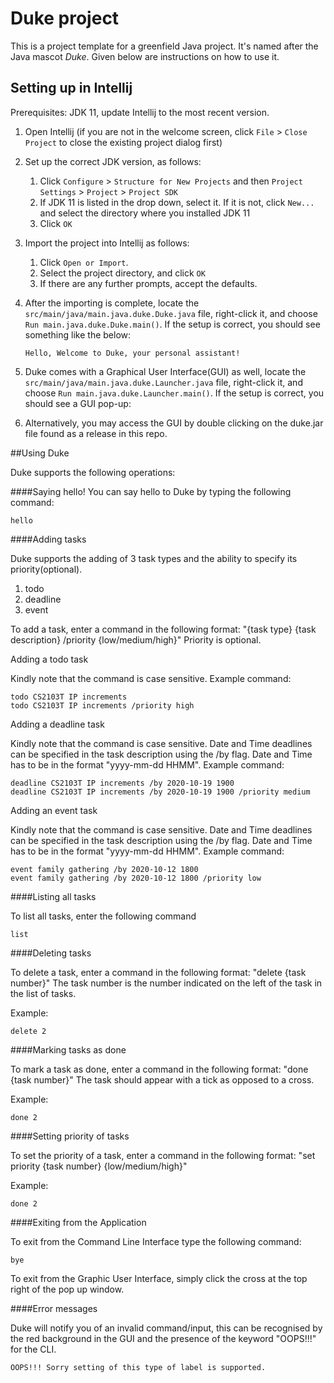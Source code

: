 # Duke project

This is a project template for a greenfield Java project. It's named after the Java mascot _Duke_. Given below are instructions on how to use it.

## Setting up in Intellij

Prerequisites: JDK 11, update Intellij to the most recent version.

1. Open Intellij (if you are not in the welcome screen, click `File` > `Close Project` to close the existing project dialog first)
1. Set up the correct JDK version, as follows:
   1. Click `Configure` > `Structure for New Projects` and then `Project Settings` > `Project` > `Project SDK`
   1. If JDK 11 is listed in the drop down, select it. If it is not, click `New...` and select the directory where you installed JDK 11
   1. Click `OK`
1. Import the project into Intellij as follows:
   1. Click `Open or Import`.
   1. Select the project directory, and click `OK`
   1. If there are any further prompts, accept the defaults.
1. After the importing is complete, locate the `src/main/java/main.java.duke.Duke.java` file, right-click it, and choose `Run main.java.duke.Duke.main()`. If the setup is correct, you should see something like the below:
   ```
   Hello, Welcome to Duke, your personal assistant!
   ```
1. Duke comes with a Graphical User Interface(GUI) as well, locate the `src/main/java/main.java.duke.Launcher.java` file, right-click it, and choose `Run main.java.duke.Launcher.main()`. If the setup is correct, you should see a GUI pop-up:

1. Alternatively, you may access the GUI by double clicking on the duke.jar file found as a release in this repo.

##Using Duke

Duke supports the following operations:

   ####Saying hello!
   You can say hello to Duke by typing the following command:
   ```
   hello
   ```
   
   ####Adding tasks
   
   Duke supports the adding of 3 task types and the ability to specify its priority(optional).
   1. todo
   1. deadline
   1. event
   
   To add a task, enter a command in the following format:
   "{task type} {task description} /priority {low/medium/high}"
   Priority is optional.
   
   Adding a todo task

   Kindly note that the command is case sensitive.
   Example command: 
   ```
   todo CS2103T IP increments
   todo CS2103T IP increments /priority high
   ```

   Adding a deadline task

   Kindly note that the command is case sensitive.
   Date and Time deadlines can be specified in the task description using the /by flag. Date and Time has to be in the format "yyyy-mm-dd HHMM".
   Example command: 
   ```
   deadline CS2103T IP increments /by 2020-10-19 1900
   deadline CS2103T IP increments /by 2020-10-19 1900 /priority medium
   ```

   Adding an event task

   Kindly note that the command is case sensitive.
   Date and Time deadlines can be specified in the task description using the /by flag. Date and Time has to be in the format "yyyy-mm-dd HHMM".
   Example command: 
   ```
   event family gathering /by 2020-10-12 1800
   event family gathering /by 2020-10-12 1800 /priority low
   ```
   
   ####Listing all tasks
   
   To list all tasks, enter the following command
   ```
   list
   ```

   ####Deleting tasks
  
   To delete a task, enter a command in the following format:
   "delete {task number}"
   The task number is the number indicated on the left of the task in the list of tasks.

   Example:
   ```
   delete 2
   ```
   
   ####Marking tasks as done

   To mark a task as done, enter a command in the following format:
   "done {task number}"
   The task should appear with a tick as opposed to a cross.
   
   Example:
   ```
   done 2
   ```
   ####Setting priority of tasks

   To set the priority of a task, enter a command in the following format:
   "set priority {task number} {low/medium/high}"
   
   Example:
   ```
   done 2
   ```
   ####Exiting from the Application

   To exit from the Command Line Interface type the following command:
 
   ```
   bye
   ```

   To exit from the Graphic User Interface, simply click the cross at the top right of the pop up window.

   ####Error messages

   Duke will notify you of an invalid command/input, this can be recognised by the red background in the GUI and the presence of the keyword "OOPS!!!" for the CLI.

   ```
   OOPS!!! Sorry setting of this type of label is supported.
   ```

